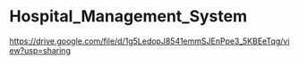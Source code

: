 # Hospital_Management_System
 
https://drive.google.com/file/d/1g5LedopJ8541emmSJEnPpe3_5KBEeTqg/view?usp=sharing
